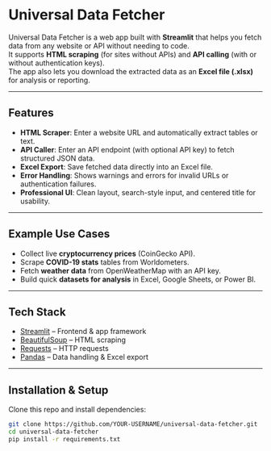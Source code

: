 # Universal Data Fetcher

Universal Data Fetcher is a web app built with **Streamlit** that helps you fetch data from any website or API without needing to code.  
It supports **HTML scraping** (for sites without APIs) and **API calling** (with or without authentication keys).  
The app also lets you download the extracted data as an **Excel file (.xlsx)** for analysis or reporting.

---

## Features
- **HTML Scraper**: Enter a website URL and automatically extract tables or text.
- **API Caller**: Enter an API endpoint (with optional API key) to fetch structured JSON data.
- **Excel Export**: Save fetched data directly into an Excel file.
- **Error Handling**: Shows warnings and errors for invalid URLs or authentication failures.
- **Professional UI**: Clean layout, search-style input, and centered title for usability.

---

## Example Use Cases
- Collect live **cryptocurrency prices** (CoinGecko API).
- Scrape **COVID-19 stats** tables from Worldometers.
- Fetch **weather data** from OpenWeatherMap with an API key.
- Build quick **datasets for analysis** in Excel, Google Sheets, or Power BI.

---

## Tech Stack
- [Streamlit](https://streamlit.io/) – Frontend & app framework
- [BeautifulSoup](https://www.crummy.com/software/BeautifulSoup/) – HTML scraping
- [Requests](https://docs.python-requests.org/en/latest/) – HTTP requests
- [Pandas](https://pandas.pydata.org/) – Data handling & Excel export

---

## Installation & Setup
Clone this repo and install dependencies:

```bash
git clone https://github.com/YOUR-USERNAME/universal-data-fetcher.git
cd universal-data-fetcher
pip install -r requirements.txt
```
